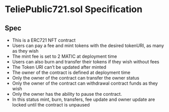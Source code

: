 # TeliePublic721.sol Specification

## Spec

- This is a ERC721 NFT contract
- Users can pay a fee and mint tokens with the desired tokenURI, as many as they wish
- The mint fee is set to 2 MATIC at deployment time
- Users can also burn and transfer their tokens if they wish without fees
- The Token URI can’t be updated after minted
- The owner of the contract is defined at deployment time
- Only the owner of the contract can transfer the owner status
- Only the owner of the contract can withdrawal contract funds as they wish
- Only the owner has the ability to pause the contract.
- In this status mint, burn, transfers, fee update and owner update are locked until the contract is unpaused
